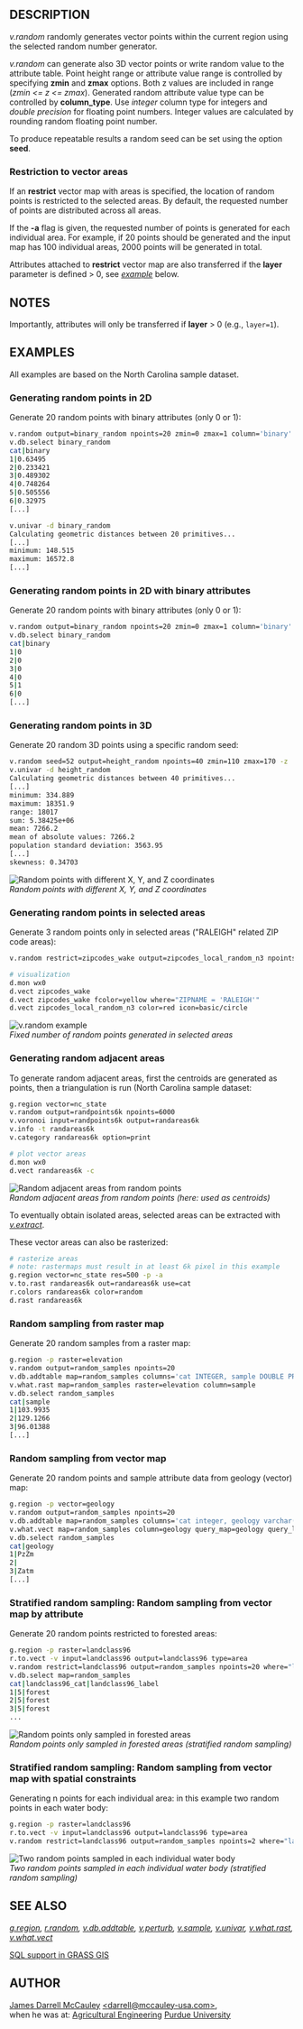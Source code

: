 ## DESCRIPTION

*v.random* randomly generates vector points within the current region
using the selected random number generator.

*v.random* can generate also 3D vector points or write random value to
the attribute table. Point height range or attribute value range is
controlled by specifying **zmin** and **zmax** options. Both z values
are included in range (*zmin \<= z \<= zmax*). Generated random
attribute value type can be controlled by **column_type**. Use *integer*
column type for integers and *double precision* for floating point
numbers. Integer values are calculated by rounding random floating point
number.

To produce repeatable results a random seed can be set using the option
**seed**.

### Restriction to vector areas

If an **restrict** vector map with areas is specified, the location of
random points is restricted to the selected areas. By default, the
requested number of points are distributed across all areas.

If the **-a** flag is given, the requested number of points is generated
for each individual area. For example, if 20 points should be generated
and the input map has 100 individual areas, 2000 points will be
generated in total.

Attributes attached to **restrict** vector map are also transferred if
the **layer** parameter is defined \> 0, see
*[example](#stratified-random-sampling-random-sampling-from-vector-map-by-attribute)*
below.

## NOTES

Importantly, attributes will only be transferred if **layer** \> 0
(e.g., `layer=1`).

## EXAMPLES

All examples are based on the North Carolina sample dataset.

### Generating random points in 2D

Generate 20 random points with binary attributes (only 0 or 1):

```sh
v.random output=binary_random npoints=20 zmin=0 zmax=1 column='binary'
v.db.select binary_random
cat|binary
1|0.63495
2|0.233421
3|0.489302
4|0.748264
5|0.505556
6|0.32975
[...]

v.univar -d binary_random
Calculating geometric distances between 20 primitives...
[...]
minimum: 148.515
maximum: 16572.8
[...]
```

### Generating random points in 2D with binary attributes

Generate 20 random points with binary attributes (only 0 or 1):

```sh
v.random output=binary_random npoints=20 zmin=0 zmax=1 column='binary' column_type=integer
v.db.select binary_random
cat|binary
1|0
2|0
3|0
4|0
5|1
6|0
[...]
```

### Generating random points in 3D

Generate 20 random 3D points using a specific random seed:

```sh
v.random seed=52 output=height_random npoints=40 zmin=110 zmax=170 -z
v.univar -d height_random
Calculating geometric distances between 40 primitives...
[...]
minimum: 334.889
maximum: 18351.9
range: 18017
sum: 5.38425e+06
mean: 7266.2
mean of absolute values: 7266.2
population standard deviation: 3563.95
[...]
skewness: 0.34703
```

![Random points with different X, Y, and Z coordinates](vrandom_z.png)  
*Random points with different X, Y, and Z coordinates*

### Generating random points in selected areas

Generate 3 random points only in selected areas ("RALEIGH" related ZIP
code areas):

```sh
v.random restrict=zipcodes_wake output=zipcodes_local_random_n3 npoints=3 where="ZIPNAME = 'RALEIGH'" -a

# visualization
d.mon wx0
d.vect zipcodes_wake
d.vect zipcodes_wake fcolor=yellow where="ZIPNAME = 'RALEIGH'"
d.vect zipcodes_local_random_n3 color=red icon=basic/circle
```

![v.random example](v_random_points_in_polygon.png)  
*Fixed number of random points generated in selected areas*

### Generating random adjacent areas

To generate random adjacent areas, first the centroids are generated as
points, then a triangulation is run (North Carolina sample dataset:

```sh
g.region vector=nc_state
v.random output=randpoints6k npoints=6000
v.voronoi input=randpoints6k output=randareas6k
v.info -t randareas6k
v.category randareas6k option=print

# plot vector areas
d.mon wx0
d.vect randareas6k -c
```

![Random adjacent areas from random points](vrandom_polygons.png)  
*Random adjacent areas from random points (here: used as centroids)*

To eventually obtain isolated areas, selected areas can be extracted
with *[v.extract](v.extract.md)*.

These vector areas can also be rasterized:

```sh
# rasterize areas
# note: rastermaps must result in at least 6k pixel in this example
g.region vector=nc_state res=500 -p -a
v.to.rast randareas6k out=randareas6k use=cat
r.colors randareas6k color=random
d.rast randareas6k
```

### Random sampling from raster map

Generate 20 random samples from a raster map:

```sh
g.region -p raster=elevation
v.random output=random_samples npoints=20
v.db.addtable map=random_samples columns='cat INTEGER, sample DOUBLE PRECISION'
v.what.rast map=random_samples raster=elevation column=sample
v.db.select random_samples
cat|sample
1|103.9935
2|129.1266
3|96.01388
[...]
```

### Random sampling from vector map

Generate 20 random points and sample attribute data from geology
(vector) map:

```sh
g.region -p vector=geology
v.random output=random_samples npoints=20
v.db.addtable map=random_samples columns='cat integer, geology varchar(100)'
v.what.vect map=random_samples column=geology query_map=geology query_layer=1 query_column=GEO_NAME
v.db.select random_samples
cat|geology
1|PzZm
2|
3|Zatm
[...]
```

### Stratified random sampling: Random sampling from vector map by attribute

Generate 20 random points restricted to forested areas:

```sh
g.region -p raster=landclass96
r.to.vect -v input=landclass96 output=landclass96 type=area
v.random restrict=landclass96 output=random_samples npoints=20 where="label = 'forest'" layer=1
v.db.select map=random_samples
cat|landclass96_cat|landclass96_label
1|5|forest
2|5|forest
3|5|forest
...
```

![Random points only sampled in forested areas](vrandom_restricted_attr.png)  
*Random points only sampled in forested areas (stratified random sampling)*

### Stratified random sampling: Random sampling from vector map with spatial constraints

Generating n points for each individual area: in this example two random
points in each water body:

```sh
g.region -p raster=landclass96
r.to.vect -v input=landclass96 output=landclass96 type=area
v.random restrict=landclass96 output=random_samples npoints=2 where="label = 'water'" layer=1 -a
```

![Two random points sampled in each individual water body](vrandom_restricted_area.png)  
*Two random points sampled in each individual water body (stratified
random sampling)*

## SEE ALSO

*[g.region](g.region.md), [r.random](r.random.md),
[v.db.addtable](v.db.addtable.md), [v.perturb](v.perturb.md),
[v.sample](v.sample.md), [v.univar](v.univar.md),
[v.what.rast](v.what.rast.md), [v.what.vect](v.what.vect.md)*

[SQL support in GRASS GIS](sql.md)

## AUTHOR

[James Darrell McCauley](http://mccauley-usa.com/)
[\<darrell@mccauley-usa.com\>](mailto:darrell@mccauley-usa.com),  
when he was at: [Agricultural
Engineering](http://ABE.www.ecn.purdue.edu/ABE/) [Purdue
University](http://www.purdue.edu/)
